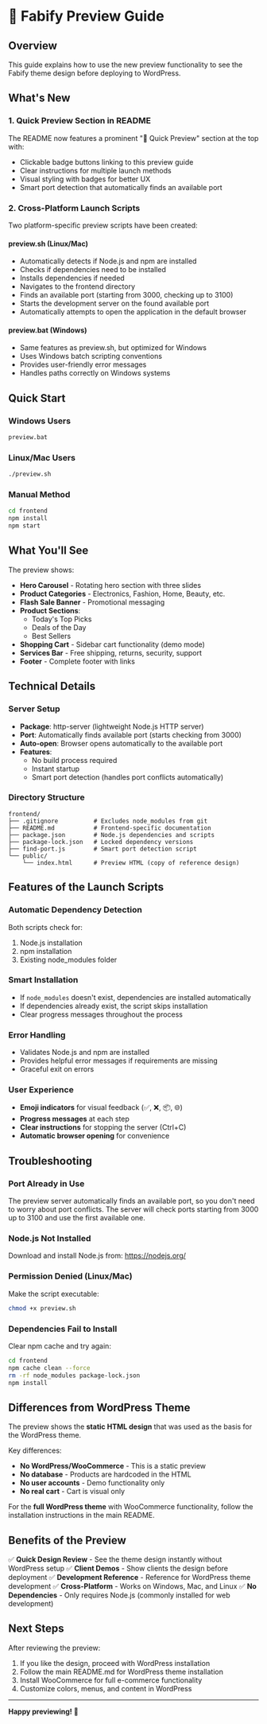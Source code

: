 # 🚀 Fabify Preview Guide

## Overview

This guide explains how to use the new preview functionality to see the Fabify theme design before deploying to WordPress.

## What's New

### 1. Quick Preview Section in README

The README now features a prominent "🚀 Quick Preview" section at the top with:
- Clickable badge buttons linking to this preview guide
- Clear instructions for multiple launch methods
- Visual styling with badges for better UX
- Smart port detection that automatically finds an available port

### 2. Cross-Platform Launch Scripts

Two platform-specific preview scripts have been created:

#### **preview.sh** (Linux/Mac)
- Automatically detects if Node.js and npm are installed
- Checks if dependencies need to be installed
- Installs dependencies if needed
- Navigates to the frontend directory
- Finds an available port (starting from 3000, checking up to 3100)
- Starts the development server on the found available port
- Automatically attempts to open the application in the default browser

#### **preview.bat** (Windows)
- Same features as preview.sh, but optimized for Windows
- Uses Windows batch scripting conventions
- Provides user-friendly error messages
- Handles paths correctly on Windows systems

## Quick Start

### Windows Users
```bash
preview.bat
```

### Linux/Mac Users
```bash
./preview.sh
```

### Manual Method
```bash
cd frontend
npm install
npm start
```

## What You'll See

The preview shows:
- **Hero Carousel** - Rotating hero section with three slides
- **Product Categories** - Electronics, Fashion, Home, Beauty, etc.
- **Flash Sale Banner** - Promotional messaging
- **Product Sections**:
  - Today's Top Picks
  - Deals of the Day
  - Best Sellers
- **Shopping Cart** - Sidebar cart functionality (demo mode)
- **Services Bar** - Free shipping, returns, security, support
- **Footer** - Complete footer with links

## Technical Details

### Server Setup
- **Package**: http-server (lightweight Node.js HTTP server)
- **Port**: Automatically finds available port (starts checking from 3000)
- **Auto-open**: Browser opens automatically to the available port
- **Features**:
  - No build process required
  - Instant startup
  - Smart port detection (handles port conflicts automatically)

### Directory Structure
```
frontend/
├── .gitignore          # Excludes node_modules from git
├── README.md           # Frontend-specific documentation
├── package.json        # Node.js dependencies and scripts
├── package-lock.json   # Locked dependency versions
├── find-port.js        # Smart port detection script
└── public/
    └── index.html      # Preview HTML (copy of reference design)
```

## Features of the Launch Scripts

### Automatic Dependency Detection
Both scripts check for:
1. Node.js installation
2. npm installation
3. Existing node_modules folder

### Smart Installation
- If `node_modules` doesn't exist, dependencies are installed automatically
- If dependencies already exist, the script skips installation
- Clear progress messages throughout the process

### Error Handling
- Validates Node.js and npm are installed
- Provides helpful error messages if requirements are missing
- Graceful exit on errors

### User Experience
- **Emoji indicators** for visual feedback (✅, ❌, 📦, 🌐)
- **Progress messages** at each step
- **Clear instructions** for stopping the server (Ctrl+C)
- **Automatic browser opening** for convenience

## Troubleshooting

### Port Already in Use
The preview server automatically finds an available port, so you don't need to worry about port conflicts. The server will check ports starting from 3000 up to 3100 and use the first available one.

### Node.js Not Installed
Download and install Node.js from: https://nodejs.org/

### Permission Denied (Linux/Mac)
Make the script executable:
```bash
chmod +x preview.sh
```

### Dependencies Fail to Install
Clear npm cache and try again:
```bash
cd frontend
npm cache clean --force
rm -rf node_modules package-lock.json
npm install
```

## Differences from WordPress Theme

The preview shows the **static HTML design** that was used as the basis for the WordPress theme. 

Key differences:
- **No WordPress/WooCommerce** - This is a static preview
- **No database** - Products are hardcoded in the HTML
- **No user accounts** - Demo functionality only
- **No real cart** - Cart is visual only

For the **full WordPress theme** with WooCommerce functionality, follow the installation instructions in the main README.

## Benefits of the Preview

✅ **Quick Design Review** - See the theme design instantly without WordPress setup
✅ **Client Demos** - Show clients the design before deployment
✅ **Development Reference** - Reference for WordPress theme development
✅ **Cross-Platform** - Works on Windows, Mac, and Linux
✅ **No Dependencies** - Only requires Node.js (commonly installed for web development)

## Next Steps

After reviewing the preview:
1. If you like the design, proceed with WordPress installation
2. Follow the main README.md for WordPress theme installation
3. Install WooCommerce for full e-commerce functionality
4. Customize colors, menus, and content in WordPress

---

**Happy previewing! 🎨**
